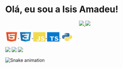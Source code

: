 # Olá, eu sou a Isis Amadeu!

<div align="center">
  <a href="https://github.com/isisamadeu">
  <img height="180em" src="https://github-readme-stats.vercel.app/api?username=isisamadeu&show_icons=true&theme=dark&include_all_commits=true&count_private=true"/>
  <img height="180em" src="https://github-readme-stats.vercel.app/api/top-langs/?username=isisamadeu&layout=compact&langs_count=7&theme=dark"/>
</div>

<div style="display: inline_block"><br>
  <img align="center" alt="Isis-HTML" height="30" width="40" src="https://raw.githubusercontent.com/devicons/devicon/master/icons/html5/html5-original.svg">
  <img align="center" alt="Isis-CSS" height="30" width="40" src="https://raw.githubusercontent.com/devicons/devicon/master/icons/css3/css3-original.svg">
  <img align="center" alt="Isis-Js" height="30" width="40" src="https://raw.githubusercontent.com/devicons/devicon/master/icons/javascript/javascript-plain.svg">
  <img align="center" alt="Isis-Ts" height="30" width="40" src="https://raw.githubusercontent.com/devicons/devicon/master/icons/typescript/typescript-plain.svg">
  <img align="center" alt="Isis-Python" height="30" width="40" src="https://raw.githubusercontent.com/devicons/devicon/master/icons/python/python-original.svg">
</div><br>

<div> 
  <a href="https://instagram.com/isisamadeu" target="_blank"><img src="https://img.shields.io/badge/-Instagram-%23E4405F?style=for-the-badge&logo=instagram&logoColor=white" target="_blank"></a>
  <a href = "mailto:amadeu.isis@gmail.com"><img src="https://img.shields.io/badge/-Gmail-%23333?style=for-the-badge&logo=gmail&logoColor=white" target="_blank"></a>
  <a href="https://www.linkedin.com/in/isisamadeu" target="_blank"><img src="https://img.shields.io/badge/-LinkedIn-%230077B5?style=for-the-badge&logo=linkedin&logoColor=white" target="_blank"></a><br>
  
   ![Snake animation](https://github.com/isisamadeu/isisamadeu/blob/output/github-contribution-grid-snake.svg)
   
</div>
  
